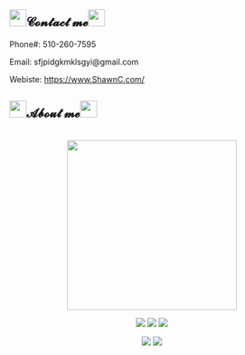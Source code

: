 <body>
    <h2 align="left"><img src="https://thumbs.gfycat.com/LameMaleBorzoi.webp" height="30px" length="30px">𝓒𝓸𝓷𝓽𝓪𝓬𝓽 𝓶𝓮<img src="https://thumbs.gfycat.com/LameMaleBorzoi.webp" height="30px" length="30px"></h2>
    <p>
        Phone#: 510-260-7595
    </p>
    <p>
        Email: sfjpidgkmklsgyi@gmail.com
    </p>
    <p>
        Webiste:
        <a href="https://xiaosanchez.github.io/">https://www.ShawnC.com/</a>
    </p>
    <h2 align="left"><img src="https://thumbs.gfycat.com/LameMaleBorzoi.webp" height="30px" length="30px">𝓐𝓫𝓸𝓾𝓽 𝓶𝓮<img src="https://thumbs.gfycat.com/LameMaleBorzoi.webp" height="30px" length="30px"></h2>
    <br>
    <div align="center">
        <img src="https://github.com/SP-XD/SP-XD/blob/main/images/this_page_is.gif?raw=true" width="300" />
    </div>
    <p align="center">
        <a href="https://xiaosanchez.github.io/" target="_blank"><img src="https://img.shields.io/website?url=https%3A%2F%2Fxiaosanchez.github.io%2F" /></a>
        <a href="#" target="_blank"><img src="https://img.shields.io/pingpong/status/sp_2e80bc00b6054faeb2b87e2464be337e" /></a>
        <a href="#" target="_blank"><img src="https://img.shields.io/mozilla-observatory/grade/github.com?publish" /></a>
    </p>
    <p align="center">
        <a href="https://github.com/XiaoSanchez/XiaoSanchez" target="_blank"><img src="https://img.shields.io/github/followers/XiaoSanchez?style=social" /></a>
        <a href="https://github.com/XiaoSanchez/XiaoSanchez" target="_blank"><img src="https://img.shields.io/github/stars/XiaoSanchez?style=social" /></a>
    </p>

</body>

